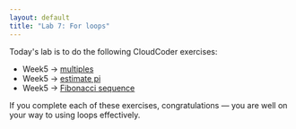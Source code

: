 ```yaml
---
layout: default
title: "Lab 7: For loops"
---
```


Today's lab is to do the following CloudCoder exercises:

* Week5 &rarr; [multiples](https://cs.ycp.edu/cloudcoder/#exercise?c=8,p=245)
* Week5 &rarr; [estimate pi](https://cs.ycp.edu/cloudcoder/#exercise?c=8,p=246)
* Week5 &rarr; [Fibonacci sequence](https://cs.ycp.edu/cloudcoder/#exercise?c=8,p=247)

If you complete each of these exercises, congratulations &mdash; you are well on your way to using loops effectively.
